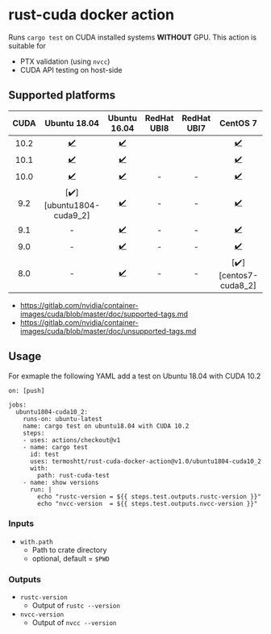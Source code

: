 # rust-cuda docker action

Runs `cargo test` on CUDA installed systems **WITHOUT** GPU. This action is suitable for
 
- PTX validation (using `nvcc`)
- CUDA API testing on host-side

Supported platforms
--------------------

|CUDA | Ubuntu 18.04           | Ubuntu 16.04           | RedHat UBI8 | RedHat UBI7 | CentOS 7            | CentOS 6            |
|:---:|:----------------------:|:----------------------:|:-----------:|:-----------:|:-------------------:|:-------------------:|
|10.2 |[✔️][ubuntu1804-cuda10_2]|[✔️][ubuntu1604-cuda10_2]|             |             |[✔️][centos7-cuda10_2]|[✔️][centos6-cuda10_2]|
|10.1 |[✔️][ubuntu1804-cuda10_1]|[✔️][ubuntu1604-cuda10_1]|             |             |[✔️][centos7-cuda10_1]|[✔️][centos6-cuda10_1]|
|10.0 |[✔️][ubuntu1804-cuda10_0]|[✔️][ubuntu1604-cuda10_0]| -           | -           |[✔️][centos7-cuda10_0]|[✔️][centos6-cuda10_0]|
|9.2  |[✔️][ubuntu1804-cuda9_2] |[✔️][ubuntu1604-cuda9_2] | -           | -           |[✔️][centos7-cuda9_2] |[✔️][centos6-cuda9_2] |
|9.1  | -                      |[✔️][ubuntu1604-cuda9_1] | -           | -           |[✔️][centos7-cuda9_1] |[✔️][centos6-cuda9_1] |
|9.0  | -                      |[✔️][ubuntu1604-cuda9_0] | -           | -           |[✔️][centos7-cuda9_0] |[✔️][centos6-cuda9_0] |
|8.0  | -                      |[✔️][ubuntu1604-cuda8_0] | -           | -           |[✔️][centos7-cuda8_2] |[✔️][centos6-cuda8_0] |

[ubuntu1804-cuda10_2]: https://github.com/termoshtt/rust-cuda-docker-action/tree/ubuntu1804-cuda10_2
[ubuntu1804-cuda10_1]: https://github.com/termoshtt/rust-cuda-docker-action/tree/ubuntu1804-cuda10_1
[ubuntu1804-cuda10_0]: https://github.com/termoshtt/rust-cuda-docker-action/tree/ubuntu1804-cuda10_0
[ubuntu1804-cuda9_0]:  https://github.com/termoshtt/rust-cuda-docker-action/tree/ubuntu1804-cuda9_2

[ubuntu1604-cuda10_2]: https://github.com/termoshtt/rust-cuda-docker-action/tree/ubuntu1604-cuda10_2
[ubuntu1604-cuda10_1]: https://github.com/termoshtt/rust-cuda-docker-action/tree/ubuntu1604-cuda10_1
[ubuntu1604-cuda10_0]: https://github.com/termoshtt/rust-cuda-docker-action/tree/ubuntu1604-cuda10_0
[ubuntu1604-cuda9_2]:  https://github.com/termoshtt/rust-cuda-docker-action/tree/ubuntu1604-cuda9_2
[ubuntu1604-cuda9_1]:  https://github.com/termoshtt/rust-cuda-docker-action/tree/ubuntu1604-cuda9_1
[ubuntu1604-cuda9_0]:  https://github.com/termoshtt/rust-cuda-docker-action/tree/ubuntu1604-cuda9_0
[ubuntu1604-cuda8_0]:  https://github.com/termoshtt/rust-cuda-docker-action/tree/ubuntu1604-cuda8_0

[centos7-cuda10_2]: https://github.com/termoshtt/rust-cuda-docker-action/tree/centos7-cuda10_2
[centos7-cuda10_1]: https://github.com/termoshtt/rust-cuda-docker-action/tree/centos7-cuda10_1
[centos7-cuda10_0]: https://github.com/termoshtt/rust-cuda-docker-action/tree/centos7-cuda10_0
[centos7-cuda9_2]:  https://github.com/termoshtt/rust-cuda-docker-action/tree/centos7-cuda9_2
[centos7-cuda9_1]:  https://github.com/termoshtt/rust-cuda-docker-action/tree/centos7-cuda9_1
[centos7-cuda9_0]:  https://github.com/termoshtt/rust-cuda-docker-action/tree/centos7-cuda9_0
[centos7-cuda8_0]:  https://github.com/termoshtt/rust-cuda-docker-action/tree/centos7-cuda8_0

[centos6-cuda10_2]: https://github.com/termoshtt/rust-cuda-docker-action/tree/centos6-cuda10_2
[centos6-cuda10_1]: https://github.com/termoshtt/rust-cuda-docker-action/tree/centos6-cuda10_1
[centos6-cuda10_0]: https://github.com/termoshtt/rust-cuda-docker-action/tree/centos6-cuda10_0
[centos6-cuda9_2]:  https://github.com/termoshtt/rust-cuda-docker-action/tree/centos6-cuda9_2
[centos6-cuda9_1]:  https://github.com/termoshtt/rust-cuda-docker-action/tree/centos6-cuda9_1
[centos6-cuda9_0]:  https://github.com/termoshtt/rust-cuda-docker-action/tree/centos6-cuda9_0
[centos6-cuda8_0]:  https://github.com/termoshtt/rust-cuda-docker-action/tree/centos6-cuda8_0

- https://gitlab.com/nvidia/container-images/cuda/blob/master/doc/supported-tags.md
- https://gitlab.com/nvidia/container-images/cuda/blob/master/doc/unsupported-tags.md

Usage
------

For exmaple the following YAML add a test on Ubuntu 18.04 with CUDA 10.2

```
on: [push]

jobs:
  ubuntu1804-cuda10_2:
    runs-on: ubuntu-latest
    name: cargo test on ubuntu18.04 with CUDA 10.2
    steps:
    - uses: actions/checkout@v1
    - name: cargo test
      id: test
      uses: termoshtt/rust-cuda-docker-action@v1.0/ubuntu1804-cuda10_2
      with:
        path: rust-cuda-test
    - name: show versions
      run: |
        echo "rustc-version = ${{ steps.test.outputs.rustc-version }}"
        echo "nvcc-version  = ${{ steps.test.outputs.nvcc-version }}"
```

### Inputs

- `with.path`
  - Path to crate directory
  - optional, default = `$PWD`

### Outputs
- `rustc-version`
  - Output of `rustc --version`
- `nvcc-version`
  - Output of `nvcc --version`
